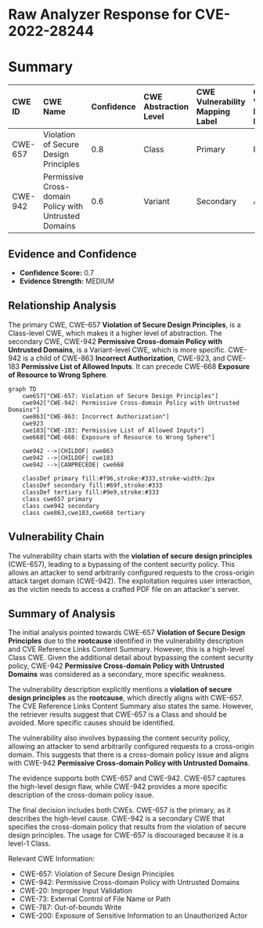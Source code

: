 # Raw Analyzer Response for CVE-2022-28244

# Summary
| CWE ID  | CWE Name                                                                                              | Confidence | CWE Abstraction Level | CWE Vulnerability Mapping Label | CWE-Vulnerability Mapping Notes |
| :-------- | :---------------------------------------------------------------------------------------------------- | :--------- | :---------------------- | :------------------------------ | :------------------------------ |
| CWE-657   | Violation of Secure Design Principles                                                               | 0.8        | Class                   | Primary                         | Discouraged                   |
| CWE-942   | Permissive Cross-domain Policy with Untrusted Domains                                               | 0.6        | Variant                 | Secondary                       | Allowed                       |

## Evidence and Confidence

*   **Confidence Score:** 0.7
*   **Evidence Strength:** MEDIUM

## Relationship Analysis
The primary CWE, CWE-657 **Violation of Secure Design Principles**, is a Class-level CWE, which makes it a higher level of abstraction. The secondary CWE, CWE-942 **Permissive Cross-domain Policy with Untrusted Domains**, is a Variant-level CWE, which is more specific. CWE-942 is a child of CWE-863 **Incorrect Authorization**, CWE-923, and CWE-183 **Permissive List of Allowed Inputs**. It can precede CWE-668 **Exposure of Resource to Wrong Sphere**.

```mermaid
graph TD
    cwe657["CWE-657: Violation of Secure Design Principles"]
    cwe942["CWE-942: Permissive Cross-domain Policy with Untrusted Domains"]
    cwe863["CWE-863: Incorrect Authorization"]
    cwe923
    cwe183["CWE-183: Permissive List of Allowed Inputs"]
    cwe668["CWE-668: Exposure of Resource to Wrong Sphere"]

    cwe942 -->|CHILDOF| cwe863
    cwe942 -->|CHILDOF| cwe183
    cwe942 -->|CANPRECEDE| cwe668

    classDef primary fill:#f96,stroke:#333,stroke-width:2px
    classDef secondary fill:#69f,stroke:#333
    classDef tertiary fill:#9e9,stroke:#333
    class cwe657 primary
    class cwe942 secondary
    class cwe863,cwe183,cwe668 tertiary
```

## Vulnerability Chain
The vulnerability chain starts with the **violation of secure design principles** (CWE-657), leading to a bypassing of the content security policy. This allows an attacker to send arbitrarily configured requests to the cross-origin attack target domain (CWE-942). The exploitation requires user interaction, as the victim needs to access a crafted PDF file on an attacker's server.

## Summary of Analysis
The initial analysis pointed towards CWE-657 **Violation of Secure Design Principles** due to the **rootcause** identified in the vulnerability description and CVE Reference Links Content Summary. However, this is a high-level Class CWE. Given the additional detail about bypassing the content security policy, CWE-942 **Permissive Cross-domain Policy with Untrusted Domains** was considered as a secondary, more specific weakness.

The vulnerability description explicitly mentions a **violation of secure design principles** as the **rootcause**, which directly aligns with CWE-657. The CVE Reference Links Content Summary also states the same. However, the retriever results suggest that CWE-657 is a Class and should be avoided. More specific causes should be identified.

The vulnerability also involves bypassing the content security policy, allowing an attacker to send arbitrarily configured requests to a cross-origin domain. This suggests that there is a cross-domain policy issue and aligns with CWE-942 **Permissive Cross-domain Policy with Untrusted Domains**.

The evidence supports both CWE-657 and CWE-942. CWE-657 captures the high-level design flaw, while CWE-942 provides a more specific description of the cross-domain policy issue.

The final decision includes both CWEs. CWE-657 is the primary, as it describes the high-level cause. CWE-942 is a secondary CWE that specifies the cross-domain policy that results from the violation of secure design principles. The usage for CWE-657 is discouraged because it is a level-1 Class.

Relevant CWE Information:
- CWE-657: Violation of Secure Design Principles
- CWE-942: Permissive Cross-domain Policy with Untrusted Domains
- CWE-20: Improper Input Validation
- CWE-73: External Control of File Name or Path
- CWE-787: Out-of-bounds Write
- CWE-200: Exposure of Sensitive Information to an Unauthorized Actor